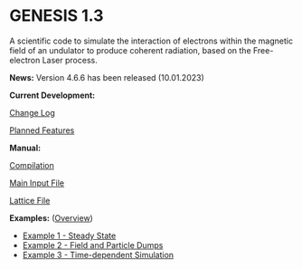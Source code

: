 # GENESIS 1.3

A scientific code to simulate the interaction of electrons within the magnetic field of an undulator to produce coherent radiation, based on the Free-electron Laser process.

**News:**
Version 4.6.6 has been released (10.01.2023)

**Current Development:**

[Change Log](CHANGELOG.md)

[Planned Features](DEVELOPMENT.md)

**Manual:**

[Compilation](manual/INSTALLATION.md)

[Main Input File](manual/MAIN_INPUT.md)

[Lattice File](manual/LATTICE.md)

**Examples:** ([Overview](examples/))
* [Example 1 - Steady State](examples/Example1-SteadyState/)
* [Example 2 - Field and Particle Dumps](examples/Example2-Dumps/)
* [Example 3 - Time-dependent Simulation](examples/Example3-TimeDependent/)


